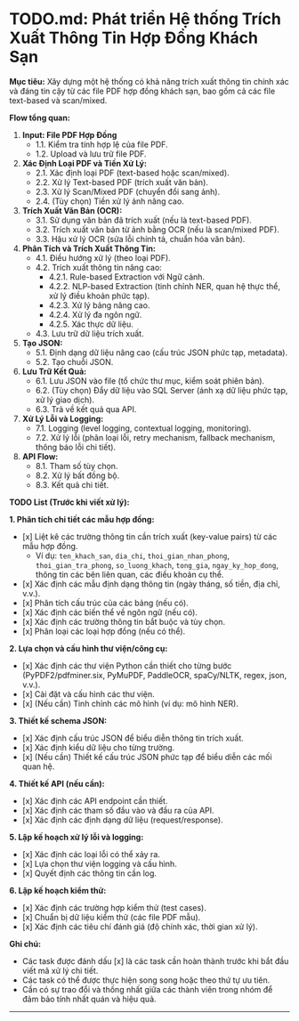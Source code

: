 # TODO.md: Phát triển Hệ thống Trích Xuất Thông Tin Hợp Đồng Khách Sạn

**Mục tiêu:** Xây dựng một hệ thống có khả năng trích xuất thông tin chính xác và đáng tin cậy từ các file PDF hợp đồng khách sạn, bao gồm cả các file text-based và scan/mixed.

**Flow tổng quan:**

1.  **Input: File PDF Hợp Đồng**
    * 1.1.  Kiểm tra tính hợp lệ của file PDF.
    * 1.2.  Upload và lưu trữ file PDF.
2.  **Xác Định Loại PDF và Tiền Xử Lý:**
    * 2.1.  Xác định loại PDF (text-based hoặc scan/mixed).
    * 2.2.  Xử lý Text-based PDF (trích xuất văn bản).
    * 2.3.  Xử lý Scan/Mixed PDF (chuyển đổi sang ảnh).
    * 2.4.  (Tùy chọn) Tiền xử lý ảnh nâng cao.
3.  **Trích Xuất Văn Bản (OCR):**
    * 3.1.  Sử dụng văn bản đã trích xuất (nếu là text-based PDF).
    * 3.2.  Trích xuất văn bản từ ảnh bằng OCR (nếu là scan/mixed PDF).
    * 3.3.  Hậu xử lý OCR (sửa lỗi chính tả, chuẩn hóa văn bản).
4.  **Phân Tích và Trích Xuất Thông Tin:**
    * 4.1.  Điều hướng xử lý (theo loại PDF).
    * 4.2.  Trích xuất thông tin nâng cao:
        * 4.2.1. Rule-based Extraction với Ngữ cảnh.
        * 4.2.2. NLP-based Extraction (tinh chỉnh NER, quan hệ thực thể, xử lý điều khoản phức tạp).
        * 4.2.3. Xử lý bảng nâng cao.
        * 4.2.4. Xử lý đa ngôn ngữ.
        * 4.2.5. Xác thực dữ liệu.
    * 4.3.  Lưu trữ dữ liệu trích xuất.
5.  **Tạo JSON:**
    * 5.1.  Định dạng dữ liệu nâng cao (cấu trúc JSON phức tạp, metadata).
    * 5.2.  Tạo chuỗi JSON.
6.  **Lưu Trữ Kết Quả:**
    * 6.1.  Lưu JSON vào file (tổ chức thư mục, kiểm soát phiên bản).
    * 6.2.  (Tùy chọn) Đẩy dữ liệu vào SQL Server (ánh xạ dữ liệu phức tạp, xử lý giao dịch).
    * 6.3.  Trả về kết quả qua API.
7.  **Xử Lý Lỗi và Logging:**
    * 7.1.  Logging (level logging, contextual logging, monitoring).
    * 7.2.  Xử lý lỗi (phân loại lỗi, retry mechanism, fallback mechanism, thông báo lỗi chi tiết).
8.  **API Flow:**
    * 8.1.  Tham số tùy chọn.
    * 8.2.  Xử lý bất đồng bộ.
    * 8.3.  Kết quả chi tiết.

**TODO List (Trước khi viết xử lý):**

**1. Phân tích chi tiết các mẫu hợp đồng:**

* \[x]   Liệt kê các trường thông tin cần trích xuất (key-value pairs) từ các mẫu hợp đồng.
    * Ví dụ: `ten_khach_san`, `dia_chi`, `thoi_gian_nhan_phong`, `thoi_gian_tra_phong`, `so_luong_khach`, `tong_gia`, `ngay_ky_hop_dong`, thông tin các bên liên quan, các điều khoản cụ thể.
* \[x]   Xác định các mẫu định dạng thông tin (ngày tháng, số tiền, địa chỉ, v.v.).
* \[x]   Phân tích cấu trúc của các bảng (nếu có).
* \[x]   Xác định các biến thể về ngôn ngữ (nếu có).
* \[x]   Xác định các trường thông tin bắt buộc và tùy chọn.
* \[x]   Phân loại các loại hợp đồng (nếu có thể).

**2. Lựa chọn và cấu hình thư viện/công cụ:**

* \[x]   Xác định các thư viện Python cần thiết cho từng bước (PyPDF2/pdfminer.six, PyMuPDF, PaddleOCR, spaCy/NLTK, regex, json, v.v.).
* \[x]   Cài đặt và cấu hình các thư viện.
* \[x]   (Nếu cần) Tinh chỉnh các mô hình (ví dụ: mô hình NER).

**3. Thiết kế schema JSON:**

* \[x]   Xác định cấu trúc JSON để biểu diễn thông tin trích xuất.
* \[x]   Xác định kiểu dữ liệu cho từng trường.
* \[x]   (Nếu cần) Thiết kế cấu trúc JSON phức tạp để biểu diễn các mối quan hệ.

**4. Thiết kế API (nếu cần):**

* \[x]   Xác định các API endpoint cần thiết.
* \[x]   Xác định các tham số đầu vào và đầu ra của API.
* \[x]   Xác định các định dạng dữ liệu (request/response).

**5. Lập kế hoạch xử lý lỗi và logging:**

* \[x]   Xác định các loại lỗi có thể xảy ra.
* \[x]   Lựa chọn thư viện logging và cấu hình.
* \[x]   Quyết định các thông tin cần log.

**6. Lập kế hoạch kiểm thử:**

* \[x]   Xác định các trường hợp kiểm thử (test cases).
* \[x]   Chuẩn bị dữ liệu kiểm thử (các file PDF mẫu).
* \[x]   Xác định các tiêu chí đánh giá (độ chính xác, thời gian xử lý).

**Ghi chú:**

* Các task được đánh dấu \[x] là các task cần hoàn thành trước khi bắt đầu viết mã xử lý chi tiết.
* Các task có thể được thực hiện song song hoặc theo thứ tự ưu tiên.
* Cần có sự trao đổi và thống nhất giữa các thành viên trong nhóm để đảm bảo tính nhất quán và hiệu quả.

---


